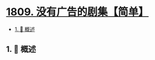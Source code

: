 # [1809. 没有广告的剧集【简单】](https://github.com/tnotesjs/TNotes.leetcode/tree/main/notes/1809.%20%E6%B2%A1%E6%9C%89%E5%B9%BF%E5%91%8A%E7%9A%84%E5%89%A7%E9%9B%86%E3%80%90%E7%AE%80%E5%8D%95%E3%80%91)

<!-- region:toc -->

- [1. 📝 概述](#1--概述)

<!-- endregion:toc -->

## 1. 📝 概述
